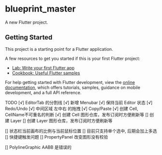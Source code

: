 # blueprint_master

A new Flutter project.

## Getting Started

This project is a starting point for a Flutter application.

A few resources to get you started if this is your first Flutter project:

- [Lab: Write your first Flutter app](https://docs.flutter.dev/get-started/codelab)
- [Cookbook: Useful Flutter samples](https://docs.flutter.dev/cookbook)

For help getting started with Flutter development, view the
[online documentation](https://docs.flutter.dev/), which offers tutorials,
samples, guidance on mobile development, and a full API reference.

TODO
[√] EditorTab 的分割线
[√] 新增 Menubar
[√] 保持当前 Editor 状态
[√] Redo/Undo
[√] 中间区域 左中右 的拖拽
[√] Copy/Paste
[√] 创建 Cell, CellName不可重名的判断
[√] 创建 Cell 图形仓库，发布订阅时方便刷新等
[] 创建 Layer
[] 创建 Layer 图形仓库，发布订阅时方便刷新等

[] 状态栏当前画布的比例与当前鼠标位置
[] 目前只支持单个选中, 后期会加上多选
[] 快捷键触发问题
[] PropertyPanel 改变图形没有校验

[] PolylineGraphic AABB 是错误的
